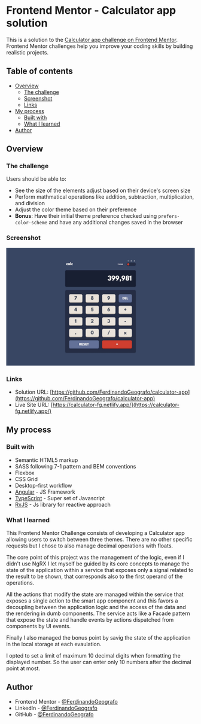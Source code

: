 # Frontend Mentor - Calculator app solution

This is a solution to the [Calculator app challenge on Frontend Mentor](https://www.frontendmentor.io/challenges/calculator-app-9lteq5N29). Frontend Mentor challenges help you improve your coding skills by building realistic projects.

## Table of contents

- [Overview](#overview)
  - [The challenge](#the-challenge)
  - [Screenshot](#screenshot)
  - [Links](#links)
- [My process](#my-process)
  - [Built with](#built-with)
  - [What I learned](#what-i-learned)
- [Author](#author)

## Overview

### The challenge

Users should be able to:

- See the size of the elements adjust based on their device's screen size
- Perform mathmatical operations like addition, subtraction, multiplication, and division
- Adjust the color theme based on their preference
- **Bonus**: Have their initial theme preference checked using `prefers-color-scheme` and have any additional changes saved in the browser

### Screenshot

![](./screenshot.jpg)

### Links

- Solution URL: [https://github.com/FerdinandoGeografo/calculator-app](https://github.com/FerdinandoGeografo/calculator-app)
- Live Site URL: [https://calculator-fg.netlify.app/](https://calculator-fg.netlify.app/)

## My process

### Built with

- Semantic HTML5 markup
- SASS following 7-1 pattern and BEM conventions
- Flexbox
- CSS Grid
- Desktop-first workflow
- [Angular](https://angular.dev/) - JS Framework
- [TypeScript](https://www.typescriptlang.org/) - Super set of Javascript
- [RxJS](https://rxjs.dev/) - Js library for reactive approach

### What I learned

This Frontend Mentor Challenge consists of developing a Calculator app allowing users to switch between three themes. There are no other specific requests but I chose to also manage decimal operations with floats.

The core point of this project was the management of the logic, even if I didn't use NgRX I let myself be guided by its core concepts to manage the state of the application within a service that exposes only a signal related to the result to be shown, that corresponds also to the first operand of the operations.

All the actions that modify the state are managed within the service that exposes a single action to the smart app component and this favors a decoupling between the application logic and the access of the data and the rendering in dumb components. The service acts like a Facade pattern that expose the state and handle events by actions dispatched from components by UI events.

Finally I also managed the bonus point by savig the state of the application in the local storage at each evaulation.

I opted to set a limit of maximum 10 decimal digits when formatting the displayed number. So the user can enter only 10 numbers after the decimal point at most.

## Author

- Frontend Mentor - [@FerdinandoGeografo](https://www.frontendmentor.io/profile/FerdinandoGeografo)
- LinkedIn - [@FerdinandoGeografo](https://www.linkedin.com/in/ferdinandogeografo/)
- GitHub - [@FerdinandoGeografo](https://github.com/FerdinandoGeografo/)
